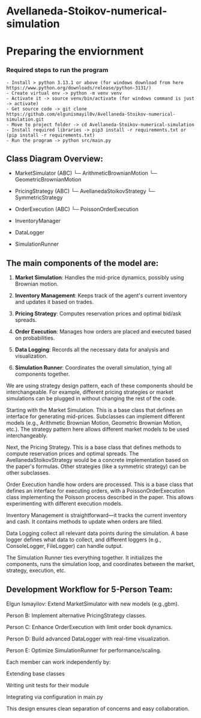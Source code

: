 
# Avellaneda-Stoikov-numerical-simulation
# Preparing the enviornment
### 	Required steps to run the program
	- Install > python 3.13.1 or above (for windows download from here https://www.python.org/downloads/release/python-3131/)
	- Create virtual env -> python -m venv venv
	- Activate it -> source venv/bin/activate (for windows command is just -> activate)
	- Get source code -> git clone https://github.com/elgunismayil0v/Avellaneda-Stoikov-numerical-simulation.git
	- Move to project folder -> cd Avellaneda-Stoikov-numerical-simulation
	- Install required libraries -> pip3 install -r requirements.txt or (pip install -r requirements.txt)
	- Run the program -> python src/main.py


## Class Diagram Overview:

- MarketSimulator (ABC)
  └─ ArithmeticBrownianMotion
  └─ GeometricBrownianMotion

- PricingStrategy (ABC)
  └─ AvellanedaStoikovStrategy
  └─ SymmetricStrategy

- OrderExecution (ABC)
  └─ PoissonOrderExecution

- InventoryManager
- DataLogger
- SimulationRunner

## The main components of the model are:

1. **Market Simulation**: Handles the mid-price dynamics, possibly using Brownian motion.

2. **Inventory Management**: Keeps track of the agent's current inventory and updates it based on trades.

3. **Pricing Strategy**: Computes reservation prices and optimal bid/ask spreads.

4. **Order Execution**: Manages how orders are placed and executed based on probabilities.

5. **Data Logging**: Records all the necessary data for analysis and visualization.

6. **Simulation Runner**: Coordinates the overall simulation, tying all components together.

We are using strategy design pattern, each of these components should be interchangeable. For example, different pricing strategies or market simulations can be plugged in without changing the rest of the code.

Starting with the Market Simulation. This is a base class that defines an interface for generating mid-prices. Subclasses can implement different models (e.g., Arithmetic Brownian Motion, Geometric Brownian Motion, etc.). The strategy pattern here allows different market models to be used interchangeably.

Next, the Pricing Strategy. This is a base class that defines methods to compute reservation prices and optimal spreads. The AvellanedaStoikovStrategy would be a concrete implementation based on the paper's formulas. Other strategies (like a symmetric strategy) can be other subclasses.

Order Execution handle how orders are processed. This is a base class that defines an interface for executing orders, with a PoissonOrderExecution class implementing the Poisson process described in the paper. This allows experimenting with different execution models.

Inventory Management is straightforward—it tracks the current inventory and cash. It contains methods to update when orders are filled.

Data Logging collect all relevant data points during the simulation. A base logger defines what data to collect, and different loggers (e.g., ConsoleLogger, FileLogger) can handle output.

The Simulation Runner ties everything together. It initializes the components, runs the simulation loop, and coordinates between the market, strategy, execution, etc.

## Development Workflow for 5-Person Team:
Elgun Ismayilov: Extend MarketSimulator with new models (e.g.,gbm).

Person B: Implement alternative PricingStrategy classes.

Person C: Enhance OrderExecution with limit order book dynamics.

Person D: Build advanced DataLogger with real-time visualization.

Person E: Optimize SimulationRunner for performance/scaling.

Each member can work independently by:

Extending base classes

Writing unit tests for their module

Integrating via configuration in main.py

This design ensures clean separation of concerns and easy collaboration.





